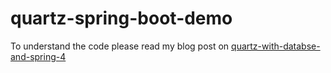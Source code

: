 # quartz-spring-boot-demo

To understand the code please read my blog post on  [quartz-with-databse-and-spring-4](https://chynten.wordpress.com/2016/06/17/quartz-with-databse-and-spring-4/)
